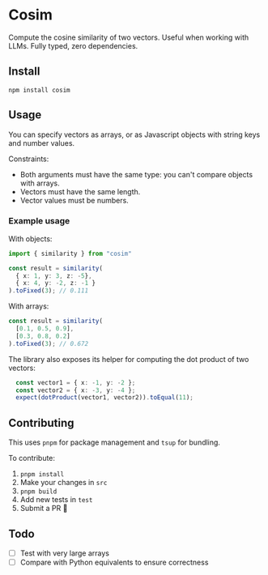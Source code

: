 # Cosim

Compute the cosine similarity of two vectors. Useful when working with LLMs. Fully typed, zero dependencies.

## Install

`npm install cosim`

## Usage

You can specify vectors as arrays, or as Javascript objects with string keys and number
values. 

Constraints:
- Both arguments must have the same type: you can't compare objects with arrays.
- Vectors must have the same length.
- Vector values must be numbers.

### Example usage

With objects:
```ts
import { similarity } from "cosim"

const result = similarity(
  { x: 1, y: 3, z: -5}, 
  { x: 4, y: -2, z: -1 }
).toFixed(3); // 0.111
```

With arrays:
```ts
const result = similarity(
  [0.1, 0.5, 0.9], 
  [0.3, 0.8, 0.2]
).toFixed(3); // 0.672
```

The library also exposes its helper for computing the dot product of two vectors:

```ts
  const vector1 = { x: -1, y: -2 };
  const vector2 = { x: -3, y: -4 };
  expect(dotProduct(vector1, vector2)).toEqual(11);
```

## Contributing

This uses `pnpm` for package management and `tsup` for bundling.

To contribute:

1. `pnpm install`
2. Make your changes in `src`
3. `pnpm build`
4. Add new tests in `test`
5. Submit a PR 🥳

## Todo

- [ ] Test with very large arrays
- [ ] Compare with Python equivalents to ensure correctness
